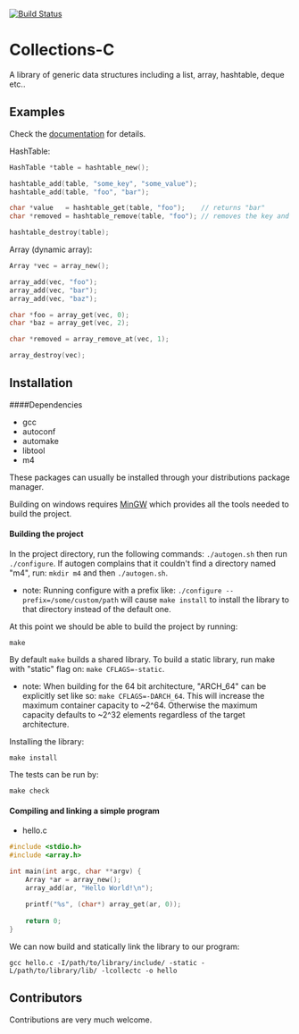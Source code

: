 [![Build Status](https://travis-ci.org/srdja/Collections-C.svg?branch=master)](https://travis-ci.org/srdja/Collections-C)

Collections-C
=============

A library of generic data structures including a list, array, hashtable, deque etc..

## Examples
Check the [documentation](https://srdja.github.io/Collections-C/) for details.

HashTable:
```c
HashTable *table = hashtable_new();

hashtable_add(table, "some_key", "some_value");
hashtable_add(table, "foo", "bar");

char *value   = hashtable_get(table, "foo");    // returns "bar"
char *removed = hashtable_remove(table, "foo"); // removes the key and returns the value

hashtable_destroy(table);
```
Array (dynamic array):
```c
Array *vec = array_new();

array_add(vec, "foo");
array_add(vec, "bar");
array_add(vec, "baz");

char *foo = array_get(vec, 0);
char *baz = array_get(vec, 2);

char *removed = array_remove_at(vec, 1);

array_destroy(vec);
```
## Installation

####Dependencies
- gcc
- autoconf
- automake
- libtool
- m4

These packages can usually be installed through your distributions package manager.

Building on windows requires [MinGW](http://mingw.org) which provides all the tools needed to build the project.

#### Building the project
In the project directory, run the following commands: `./autogen.sh` then run `./configure`. If autogen complains that it couldn't find a directory named "m4", run: `mkdir m4` and then `./autogen.sh`.

- note: Running configure with a prefix like: `./configure --prefix=/some/custom/path` will cause `make install` to install the library to that directory instead of the default one.

At this point we should be able to build the project by running:
```
make
```
By default `make` builds a shared library. To build a static library, run make with "static" flag on: `make CFLAGS=-static`.  
- note: When building for the 64 bit architecture, "ARCH_64" can be explicitly set like so: `make CFLAGS=-DARCH_64`. This will increase the maximum container capacity to ~2^64. Otherwise the maximum capacity defaults to ~2^32 elements regardless of the target architecture.

Installing the library:
```
make install
```

The tests can be run by:
```
make check
```
#### Compiling and linking a simple program
- hello.c
```c
#include <stdio.h>
#include <array.h>

int main(int argc, char **argv) {
    Array *ar = array_new();
    array_add(ar, "Hello World!\n");
    
    printf("%s", (char*) array_get(ar, 0));
    
    return 0;
}
```
We can now build and statically link the library to our program:
```
gcc hello.c -I/path/to/library/include/ -static -L/path/to/library/lib/ -lcollectc -o hello
```

## Contributors

Contributions are very much welcome.

